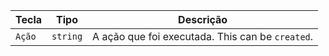 | Tecla  | Tipo     | Descrição                                        |
| ------ | -------- | ------------------------------------------------ |
| `Ação` | `string` | A ação que foi executada. This can be `created`. |